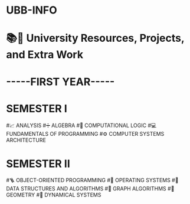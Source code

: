 # UBB-INFO
# 📚🏫 University Resources, Projects, and Extra Work
# -----FIRST YEAR-----
#      SEMESTER I
#📈 ANALYSIS
#➗ ALGEBRA
#📜 COMPUTATIONAL LOGIC
#💻 FUNDAMENTALS OF PROGRAMMING
#⚙️ COMPUTER SYSTEMS ARCHITECTURE
#      SEMESTER II
#🪜 OBJECT-ORIENTED PROGRAMMING
#🔧 OPERATING SYSTEMS
#🧠 DATA STRUCTURES AND ALGORITHMS
#🔀 GRAPH ALGORITHMS
#📐 GEOMETRY
#📶 DYNAMICAL SYSTEMS

